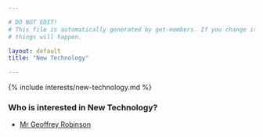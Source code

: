 ```yaml
---

# DO NOT EDIT!
# This file is automatically generated by get-members. If you change it, bad
# things will happen.

layout: default
title: "New Technology"

---
```


{% include interests/new-technology.md %}

### Who is interested in New Technology?


* [Mr Geoffrey Robinson](../members/mr-geoffrey-robinson.html)
